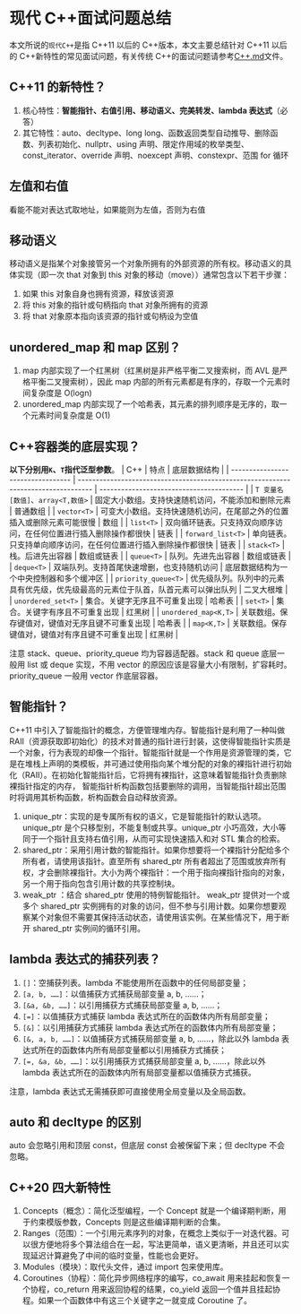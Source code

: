 # 现代 C++面试问题总结

本文所说的`现代C++`是指 C++11 以后的 C++版本，本文主要总结针对 C++11 以后的 C++新特性的常见面试问题，有关传统 C++的面试问题请参考[C++.md](C++.md)文件。

## C++11 的新特性？

1. 核心特性：**智能指针、右值引用、移动语义、完美转发、lambda 表达式**（必答）
2. 其它特性：auto、decltype、long long、函数返回类型自动推导、删除函数、列表初始化、nullptr、using 声明、限定作用域的枚举类型、const_iterator、override 声明、noexcept 声明、constexpr、范围 for 循环

## 左值和右值

看能不能对表达式取地址，如果能则为左值，否则为右值

## 移动语义

移动语义是指某个对象接管另一个对象所拥有的外部资源的所有权。移动语义的具体实现（即一次 that 对象到 this 对象的移动（move））通常包含以下若干步骤：

1. 如果 this 对象自身也拥有资源，释放该资源
2. 将 this 对象的指针或句柄指向 that 对象所拥有的资源
3. 将 that 对象原本指向该资源的指针或句柄设为空值

## unordered_map 和 map 区别？

1. map 内部实现了一个红黑树（红黑树是非严格平衡二叉搜索树，而 AVL 是严格平衡二叉搜索树），因此 map 内部的所有元素都是有序的，存取一个元素时间复杂度是 O(logn)
2. unordered_map 内部实现了一个哈希表，其元素的排列顺序是无序的，取一个元素时间复杂度是 O(1)

## C++容器类的底层实现？

**以下分别用`K`、`T`指代泛型参数**。
| C++                               | 特点                                                                               | 底层数据结构                             |
| --------------------------------- | ---------------------------------------------------------------------------------- | ---------------------------------------- |
| `T 变量名[数值]`、`array<T,数值>` | 固定大小数组。支持快速随机访问，不能添加和删除元素                                 | 普通数组                                 |
| `vector<T>`                       | 可变大小数组。支持快速随机访问，在尾部之外的位置插入或删除元素可能很慢             | 数组                                     |
| `list<T>`                         | 双向循环链表。只支持双向顺序访问，在任何位置进行插入删除操作都很快                 | 链表                                     |
| `forward_list<T>`                 | 单向链表。只支持单向顺序访问，在任何位置进行插入删除操作都很快                     | 链表                                     |
| `stack<T>`                        | 栈。后进先出容器                                                                   | 数组或链表                               |
| `queue<T>`                        | 队列。先进先出容器                                                                 | 数组或链表                               |
| `deque<T>`                        | 双端队列。支持首尾快速增删，也支持随机访问                                         | 底层数据结构为一个中央控制器和多个缓冲区 |
| `priority_queue<T>`               | 优先级队列。队列中的元素具有优先级，优先级最高的元素位于队首，队首元素可以弹出队列 | 二叉大根堆                               |
| `unordered_set<T>`                | 集合。关键字无序且不可重复出现                                                     | 哈希表                                   |
| `set<T>`                          | 集合。关键字有序且不可重复出现                                                     | 红黑树                                   |
| `unordered_map<K,T>`              | 关联数组。保存键值对，键值对无序且键不可重复出现                                   | 哈希表                                   |
| `map<K,T>`                        | 关联数组。保存键值对，键值对有序且键不可重复出现                                   | 红黑树                                   |

注意 stack、queue、priority_queue 均为容器适配器。stack 和 queue 底层一般用 list 或 deque 实现，不用 vector 的原因应该是容量大小有限制，扩容耗时。priority_queue 一般用 vector 作底层容器。

## 智能指针？

C++11 中引入了智能指针的概念，方便管理堆内存。智能指针是利用了一种叫做 RAII（资源获取即初始化）的技术对普通的指针进行封装，这使得智能指针实质是一个对象，行为表现的却像一个指针。智能指针就是一个作用是资源管理的类，它是在堆栈上声明的类模板，并可通过使用指向某个堆分配的对象的裸指针进行初始化（RAII）。在初始化智能指针后，它将拥有裸指针，这意味着智能指针负责删除裸指针指定的内存， 智能指针析构函数包括要删除的调用，当智能指针超出范围时将调用其析构函数，析构函数会自动释放资源。

1. unique_ptr：实现的是专属所有权的语义，它是智能指针的默认选项。unique_ptr 是个只移型别，不能复制或共享。unique_ptr 小巧高效，大小等同于一个指针且支持右值引用，从而可实现快速插入和对 STL 集合的检索。
2. shared_ptr：采用引用计数的智能指针。如果你想要将一个裸指针分配给多个所有者，请使用该指针。直至所有 shared_ptr 所有者超出了范围或放弃所有权，才会删除裸指针。大小为两个裸指针：一个用于指向裸指针指向的对象，另一个用于指向包含引用计数的共享控制块。
3. weak_ptr ：结合 shared_ptr 使用的特例智能指针。 weak_ptr 提供对一个或多个 shared_ptr 实例拥有的对象的访问，但不参与引用计数。如果你想要观察某个对象但不需要其保持活动状态，请使用该实例。在某些情况下，用于断开 shared_ptr 实例间的循环引用。

## lambda 表达式的捕获列表？

1. `[]`：空捕获列表。lambda 不能使用所在函数中的任何局部变量；
2. `[a, b, ……]`：以值捕获方式捕获局部变量 a, b, ……；
3. `[&a, &b, ……]`：以引用捕获方式捕获局部变量 a, b, ……；
4. `[=]`：以值捕获方式捕获 lambda 表达式所在的函数体内所有局部变量；
5. `[&]`：以引用捕获方式捕获 lambda 表达式所在的函数体内所有局部变量；
6. `[&, a, b, ……]`：以值捕获方式捕获局部变量 a, b, ……，除此以外 lambda 表达式所在的函数体内所有局部变量都以引用捕获方式捕获；
7. `[=, &a, &b, ……]`：以引用捕获方式捕获局部变量 a, b, ……，除此以外 lambda 表达式所在的函数体内所有局部变量都以值捕获方式捕获。

注意，lambda 表达式无需捕获即可直接使用全局变量以及全局函数。

## auto 和 decltype 的区别

auto 会忽略引用和顶层 const，但底层 const 会被保留下来；但 decltype 不会忽略。

## C++20 四大新特性

1. Concepts（概念）：简化泛型编程，一个 Concept 就是一个编译期判断，用于约束模版参数，Concepts 则是这些编译期判断的合集。
2. Ranges（范围）：一个引用元素序列的对象，在概念上类似于一对迭代器。可以很方便地将多个算法组合在一起，写法更简单，语义更清晰，并且还可以实现延迟计算避免了中间的临时变量，性能也会更好。
3. Modules（模块）：取代头文件，通过 import 包来使用库。
4. Coroutines（协程）：简化异步网络程序的编写，co_await 用来挂起和恢复一个协程，co_return 用来返回协程的结果，co_yield 返回一个值并且挂起协程。如果一个函数体中有这三个关键字之一就变成 Coroutine 了。
